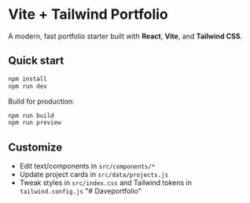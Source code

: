 # Vite + Tailwind Portfolio

A modern, fast portfolio starter built with **React**, **Vite**, and **Tailwind CSS**.

## Quick start

```bash
npm install
npm run dev
```

Build for production:

```bash
npm run build
npm run preview
```

## Customize

- Edit text/components in `src/components/*`
- Update project cards in `src/data/projects.js`
- Tweak styles in `src/index.css` and Tailwind tokens in `tailwind.config.js`
"# Daveportfolio" 
